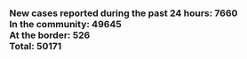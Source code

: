 ### New cases reported during the past 24 hours: 7660<br/>In the community: 49645<br/>At the border: 526<br/>Total: 50171